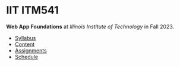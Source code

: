 # IIT ITM541

**Web App Foundations** at
*Illinois Institute of Technology* in
Fall 2023.

- [Syllabus](https://github.com/hanggrian/IIT-ITM541/blob/assets/syllabus.pdf)
- [Content](https://github.com/hanggrian/IIT-ITM541/tree/assets/)
- [Assignments](assignments/)
- [Schedule](.ical/)
